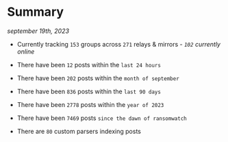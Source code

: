 
# Summary
_september 19th, 2023_

- Currently tracking `153` groups across `271` relays & mirrors - _`102` currently online_

- There have been `12` posts within the `last 24 hours`

- There have been `202` posts within the `month of september`

- There have been `836` posts within the `last 90 days`

- There have been `2778` posts within the `year of 2023`

- There have been `7469` posts `since the dawn of ransomwatch`

- There are `80` custom parsers indexing posts
